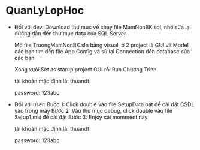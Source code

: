 # QuanLyLopHoc
- Đối với dev:
	Download thư mục về chạy file MamNonBK.sql, nhớ sửa lại đường dẫn đến thư mục data của SQL Server 

	Mở file TruongMamNonBK.sln bằng visual, ở 2 project là GUI và Model các bạn tìm đến file App.Config và sử lại Connection đến database của các bạn

	<connectionStrings>
	<add name="MamNonBK" connectionString="metadata=res://*/Model.csdl|res://*/Model.ssdl|res://*/Model.msl;provider=System.Data.SqlClient;provider connection string=&quot;data source=.;initial catalog=MamNonBK;persist security info=True;user id=sa;password=123abc;MultipleActiveResultSets=True;App=EntityFramework&quot;" providerName="System.Data.EntityClient" /> </connectionStrings>
	Xong xuôi Set as starup project GUI rồi Run Chương Trình

	tài khoản mặc định là: thuandt

	password: 123abc


- Đối với user:
	Bước 1: Click double vào file SetupData.bat để cài đặt CSDL vào trong máy
	Bước 2: Vào thư mục debug, click double vào file Setup1.msi để cài đặt
	Bước 3: Enjoy cái momment này

	tài khoản mặc định là: thuandt

	password: 123abc
